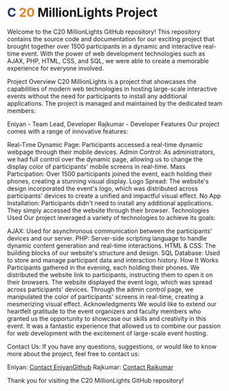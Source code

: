 # <span style="color: #283474;">C</span> <span style="color: #ef7f1b;">20</span> MillionLights Project



Welcome to the C20 MillionLights GitHub repository! This repository contains the source code and documentation for our exciting project that brought together over 1500 participants in a dynamic and interactive real-time event. With the power of web development technologies such as AJAX, PHP, HTML, CSS, and SQL, we were able to create a memorable experience for everyone involved.

Project Overview
C20 MillionLights is a project that showcases the capabilities of modern web technologies in hosting large-scale interactive events without the need for participants to install any additional applications. The project is managed and maintained by the dedicated team members:

Eniyan - Team Lead, Developer
Rajkumar - Developer
Features
Our project comes with a range of innovative features:

Real-Time Dynamic Page: Participants accessed a real-time dynamic webpage through their mobile devices.
Admin Control: As administrators, we had full control over the dynamic page, allowing us to change the display color of participants' mobile screens in real-time.
Mass Participation: Over 1500 participants joined the event, each holding their phones, creating a stunning visual display.
Logo Spread: The website's design incorporated the event's logo, which was distributed across participants' devices to create a unified and impactful visual effect.
No App Installation: Participants didn't need to install any additional applications. They simply accessed the website through their browser.
Technologies Used
Our project leveraged a variety of technologies to achieve its goals:

AJAX: Used for asynchronous communication between the participants' devices and our server.
PHP: Server-side scripting language to handle dynamic content generation and real-time interactions.
HTML & CSS: The building blocks of our website's structure and design.
SQL Database: Used to store and manage participant data and interaction history.
How It Works
Participants gathered in the evening, each holding their phones.
We distributed the website link to participants, instructing them to open it on their browsers.
The website displayed the event logo, which was spread across participants' devices.
Through the admin control page, we manipulated the color of participants' screens in real-time, creating a mesmerizing visual effect.
Acknowledgments
We would like to extend our heartfelt gratitude to the event organizers and faculty members who granted us the opportunity to showcase our skills and creativity in this event. It was a fantastic experience that allowed us to combine our passion for web development with the excitement of large-scale event hosting.

Contact Us:
If you have any questions, suggestions, or would like to know more about the project, feel free to contact us:

Eniyan: [Contact Eniyan]((https://www.linkedin.com/in/m-k-eniyan-519b95267/))[Github](https://github.com/EniyanCSE)
Rajkumar: [Contact Rajkumar](https://www.linkedin.com/in/rajkumarr28/)

Thank you for visiting the C20 MillionLights GitHub repository!
